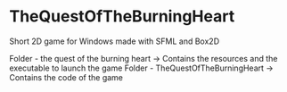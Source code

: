 # TheQuestOfTheBurningHeart
Short 2D game for Windows made with SFML and Box2D

Folder - the quest of the burning heart
 -> Contains the resources and the executable to launch the game
 Folder - TheQuestOfTheBurningHeart
 -> Contains the code of the game
